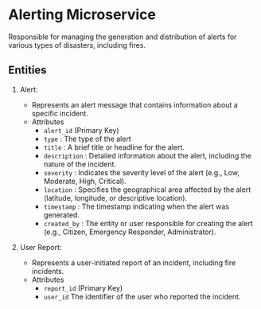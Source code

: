 # Alerting Microservice

Responsible for managing the generation and distribution of alerts for various types of disasters, including fires.

## Entities

1. Alert:

    - Represents an alert message that contains information about a specific incident.
    - Attributes
        - `alert_id` (Primary Key)
        - `type` : The type of the alert
        - `title` : A brief title or headline for the alert.
        - `description` : Detailed information about the alert, including the nature of the incident.
        - `severity` : Indicates the severity level of the alert (e.g., Low, Moderate, High, Critical).
        - `location` : Specifies the geographical area affected by the alert (latitude, longitude, or descriptive location).
        - `timestamp` : The timestamp indicating when the alert was generated.
        - `created_by` : The entity or user responsible for creating the alert (e.g., Citizen, Emergency Responder, Administrator).
2. User Report:

    - Represents a user-initiated report of an incident, including fire incidents.
    - Attributes
        - `report_id` (Primary Key)
        - `user_id` The identifier of the user who reported the incident.
        